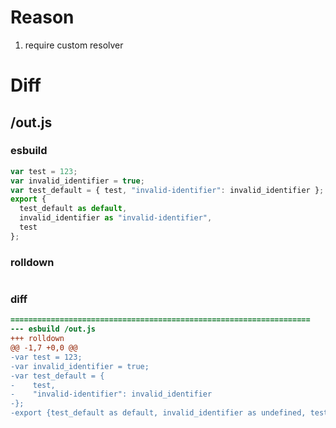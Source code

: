 # Reason
1. require custom resolver
# Diff
## /out.js
### esbuild
```js
var test = 123;
var invalid_identifier = true;
var test_default = { test, "invalid-identifier": invalid_identifier };
export {
  test_default as default,
  invalid_identifier as "invalid-identifier",
  test
};
```
### rolldown
```js

```
### diff
```diff
===================================================================
--- esbuild	/out.js
+++ rolldown	
@@ -1,7 +0,0 @@
-var test = 123;
-var invalid_identifier = true;
-var test_default = {
-    test,
-    "invalid-identifier": invalid_identifier
-};
-export {test_default as default, invalid_identifier as undefined, test};

```

